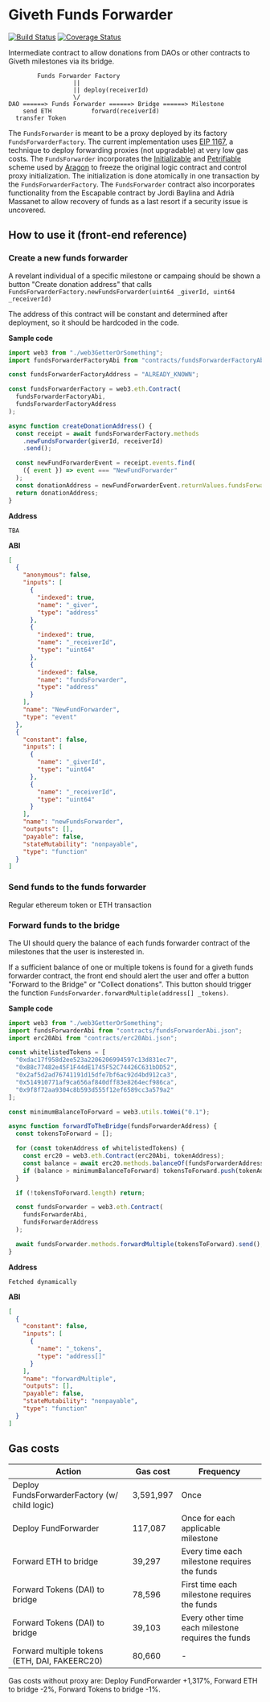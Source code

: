 # Giveth Funds Forwarder

[![Build Status](https://travis-ci.com/dapplion/giveth-funds-forwarder.svg?branch=master)](https://travis-ci.com/dapplion/giveth-funds-forwarder)
[![Coverage Status](https://coveralls.io/repos/github/dapplion/giveth-funds-forwarder/badge.svg)](https://coveralls.io/github/dapplion/giveth-funds-forwarder)

Intermediate contract to allow donations from DAOs or other contracts to Giveth milestones via its bridge.

```
        Funds Forwarder Factory
                  ||
                  || deploy(receiverId)
                  \/
DAO ======> Funds Forwarder ======> Bridge ======> Milestone
    send ETH           forward(receiverId)
  transfer Token
```

The `FundsForwarder` is meant to be a proxy deployed by its factory `FundsForwarderFactory`. The current implementation uses [EIP 1167](https://github.com/ethereum/EIPs/blob/master/EIPS/eip-1167.md), a technique to deploy forwarding proxies (not upgradable) at very low gas costs. The `FundsForwarder` incorporates the [Initializable](https://hack.aragon.org/docs/common_Initializable) and [Petrifiable](https://hack.aragon.org/docs/common_Petrifiable) scheme used by [Aragon](https://github.com/aragon/aragonOS) to freeze the original logic contract and control proxy initialization. The initialization is done atomically in one transaction by the `FundsForwarderFactory`. The `FundsForwarder` contract also incorporates functionality from the Escapable contract by Jordi Baylina and Adrià Massanet to allow recovery of funds as a last resort if a security issue is uncovered.

## How to use it (front-end reference)

### Create a new funds forwarder

A revelant individual of a specific milestone or campaing should be shown a button "Create donation address" that calls `FundsForwarderFactory.newFundsForwarder(uint64 _giverId, uint64 _receiverId)`

The address of this contract will be constant and determined after deployment, so it should be hardcoded in the code.

**Sample code**

```js
import web3 from "./web3GetterOrSomething";
import fundsForwarderFactoryAbi from "contracts/fundsForwarderFactoryAbi.json";

const fundsForwarderFactoryAddress = "ALREADY_KNOWN";

const fundsForwarderFactory = web3.eth.Contract(
  fundsForwarderFactoryAbi,
  fundsForwarderFactoryAddress
);

async function createDonationAddress() {
  const receipt = await fundsForwarderFactory.methods
    .newFundsForwarder(giverId, receiverId)
    .send();

  const newFundForwarderEvent = receipt.events.find(
    ({ event }) => event === "NewFundForwarder"
  );
  const donationAddress = newFundForwarderEvent.returnValues.fundsForwarder;
  return donationAddress;
}
```

**Address**

```
TBA
```

**ABI**

```json
[
  {
    "anonymous": false,
    "inputs": [
      {
        "indexed": true,
        "name": "_giver",
        "type": "address"
      },
      {
        "indexed": true,
        "name": "_receiverId",
        "type": "uint64"
      },
      {
        "indexed": false,
        "name": "fundsForwarder",
        "type": "address"
      }
    ],
    "name": "NewFundForwarder",
    "type": "event"
  },
  {
    "constant": false,
    "inputs": [
      {
        "name": "_giverId",
        "type": "uint64"
      },
      {
        "name": "_receiverId",
        "type": "uint64"
      }
    ],
    "name": "newFundsForwarder",
    "outputs": [],
    "payable": false,
    "stateMutability": "nonpayable",
    "type": "function"
  }
]
```

### Send funds to the funds forwarder

Regular ethereum token or ETH transaction

### Forward funds to the bridge

The UI should query the balance of each funds forwarder contract of the milestones that the user is insterested in.

If a sufficient balance of one or multiple tokens is found for a giveth funds forwarder contract, the front end should alert the user and offer a button "Forward to the Bridge" or "Collect donations". This button should trigger the function `FundsForwarder.forwardMultiple(address[] _tokens)`.

**Sample code**

```js
import web3 from "./web3GetterOrSomething";
import fundsForwarderAbi from "contracts/fundsForwarderAbi.json";
import erc20Abi from "contracts/erc20Abi.json";

const whitelistedTokens = [
  "0xdac17f958d2ee523a2206206994597c13d831ec7",
  "0xB8c77482e45F1F44dE1745F52C74426C631bDD52",
  "0x2af5d2ad76741191d15dfe7bf6ac92d4bd912ca3",
  "0x514910771af9ca656af840dff83e8264ecf986ca",
  "0x9f8f72aa9304c8b593d555f12ef6589cc3a579a2"
];

const minimumBalanceToForward = web3.utils.toWei("0.1");

async function forwardToTheBridge(fundsForwarderAddress) {
  const tokensToForward = [];

  for (const tokenAddress of whitelistedTokens) {
    const erc20 = web3.eth.Contract(erc20Abi, tokenAddress);
    const balance = await erc20.methods.balanceOf(fundsForwarderAddress).call();
    if (balance > minimumBalanceToForward) tokensToForward.push(tokenAddress);
  }

  if (!tokensToForward.length) return;

  const fundsForwarder = web3.eth.Contract(
    fundsForwarderAbi,
    fundsForwarderAddress
  );

  await fundsForwarder.methods.forwardMultiple(tokensToForward).send();
}
```

**Address**

```
Fetched dynamically
```

**ABI**

```json
[
  {
    "constant": false,
    "inputs": [
      {
        "name": "_tokens",
        "type": "address[]"
      }
    ],
    "name": "forwardMultiple",
    "outputs": [],
    "payable": false,
    "stateMutability": "nonpayable",
    "type": "function"
  }
]
```

## Gas costs

| Action                                        | Gas cost  | Frequency                                          |
| --------------------------------------------- | --------- | -------------------------------------------------- |
| Deploy FundsForwarderFactory (w/ child logic) | 3,591,997 | Once                                               |
| Deploy FundForwarder                          | 117,087   | Once for each applicable milestone                 |
| Forward ETH to bridge                         | 39,297    | Every time each milestone requires the funds       |
| Forward Tokens (DAI) to bridge                | 78,596    | First time each milestone requires the funds       |
| Forward Tokens (DAI) to bridge                | 39,103    | Every other time each milestone requires the funds |
| Forward multiple tokens (ETH, DAI, FAKEERC20) | 80,660    | -                                                  |

Gas costs without proxy are: Deploy FundForwarder +1,317%, Forward ETH to bridge -2%, Forward Tokens to bridge -1%.
